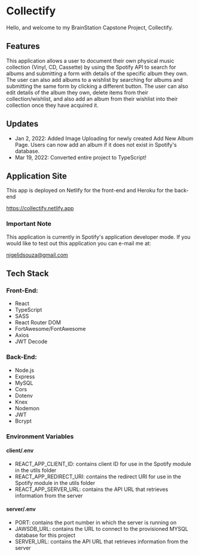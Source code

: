 # Collectify

Hello, and welcome to my BrainStation Capstone Project, Collectify.

## Features

This application allows a user to document their own physical music collection (Vinyl, CD, Cassette) by using the Spotify API to search for albums and submitting a form with details of the specific album they own. The user can also add albums to a wishlist by searching for albums and submitting the same form by clicking a different button. The user can also edit details of the album they own, delete items from their collection/wishlist, and also add an album from their wishlist into their collection once they have acquired it.

## Updates
- Jan 2, 2022: Added Image Uploading for newly created Add New Album Page. Users can now add an album if it does not exist in Spotify's database.
- Mar 19, 2022: Converted entire project to TypeScript!

## Application Site

This app is deployed on Netlify for the front-end and Heroku for the back-end

https://collectify.netlify.app

### Important Note

This application is currently in Spotify's application developer mode. If you would like to test out this application you can e-mail me at:

nigeljdsouza@gmail.com

## Tech Stack

### Front-End:
- React
- TypeScript
- SASS
- React Router DOM
- FortAwesome/FontAwesome
- Axios
- JWT Decode

### Back-End:

- Node.js
- Express
- MySQL
- Cors
- Dotenv
- Knex
- Nodemon
- JWT
- Bcrypt

### Environment Variables

#### client/.env

- REACT_APP_CLIENT_ID: contains client ID for use in the Spotify module in the utils folder
- REACT_APP_REDIRECT_URI: contains the redirect URI for use in the Spotify module in the utils folder
- REACT_APP_SERVER_URL: contains the API URL that retrieves information from the server

#### server/.env

- PORT: contains the port number in which the server is running on
- JAWSDB_URL: contains the URL to connect to the provisioned MYSQL database for this project
- SERVER_URL: contains the API URL that retrieves information from the server
